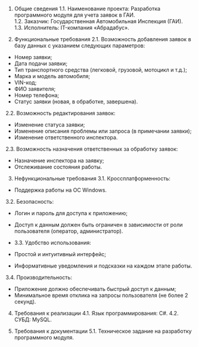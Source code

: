 1. Общие сведения
1.1. Наименование проекта: Разработка программного модуля для учета заявок в ГАИ.  
1.2. Заказчик: Государственная Автомобильная Инспекция (ГАИ).  
1.3. Исполнитель: IT-компания «Абрадабус».  

2. Функциональные требования
2.1. Возможность добавления заявок в базу данных с указанием следующих параметров:
- Номер заявки;
- Дата подачи заявки;
- Тип транспортного средства (легковой, грузовой, мотоцикл и т.д.);
- Марка и модель автомобиля;
- VIN-код;
- ФИО заявителя;
- Номер телефона;
- Статус заявки (новая, в обработке, завершена).

2.2. Возможность редактирования заявок:
- Изменение статуса заявки;
- Изменение описания проблемы или запроса (в примечании заявки);
- Изменение ответственного инспектора.

2.3. Возможность назначения ответственных за обработку заявок:
- Назначение инспектора на заявку;
- Отслеживание состояния работы.

3. Нефункциональные требования
3.1. Кроссплатформенность:
- Поддержка работы на ОС Windows.

3.2. Безопасность:
- Логин и пароль для доступа к приложению;
- Доступ к данным должен быть ограничен в зависимости от роли пользователя (оператор, администратор).

- 3.3. Удобство использования:
- Простой и интуитивный интерфейс;
- Информативные уведомления и подсказки на каждом этапе работы.

3.4. Производительность:
- Приложение должно обеспечивать быстрый доступ к данным;
- Минимальное время отклика на запросы пользователя (не более 2 секунд).

4. Требования к реализации
4.1. Язык программирования: C#.
4.2. СУБД:  MySQL.

5. Требования к документации
5.1. Техническое задание на разработку программного модуля.  
